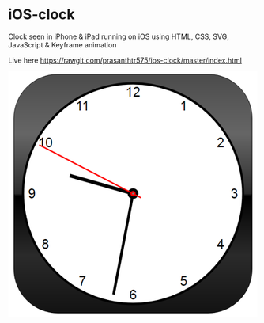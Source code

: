 # iOS-clock

Clock seen in iPhone & iPad running on iOS using HTML, CSS, SVG, JavaScript & Keyframe animation

Live here https://rawgit.com/prasanthtr575/ios-clock/master/index.html

![alt text](https://github.com/prasanthtr575/ios-clock/blob/master/clock.png "iOS Clock")

